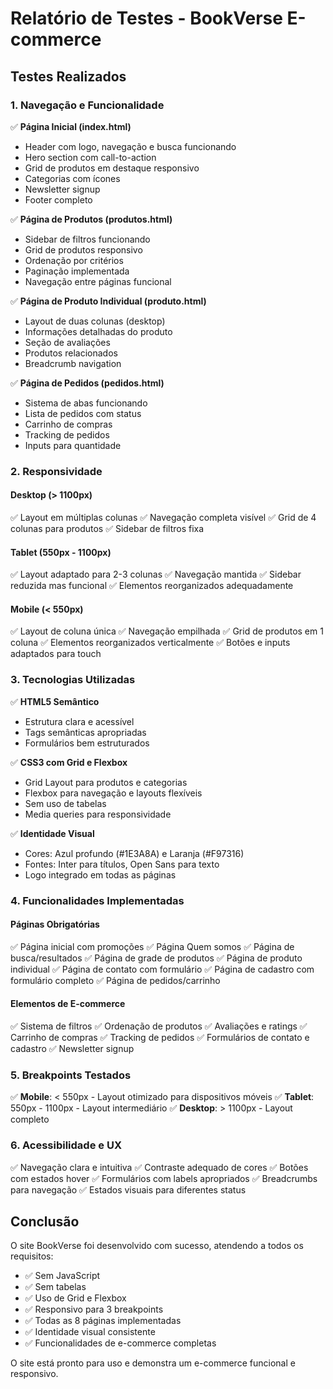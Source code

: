# Relatório de Testes - BookVerse E-commerce

## Testes Realizados

### 1. Navegação e Funcionalidade
✅ **Página Inicial (index.html)**
- Header com logo, navegação e busca funcionando
- Hero section com call-to-action
- Grid de produtos em destaque responsivo
- Categorias com ícones
- Newsletter signup
- Footer completo

✅ **Página de Produtos (produtos.html)**
- Sidebar de filtros funcionando
- Grid de produtos responsivo
- Ordenação por critérios
- Paginação implementada
- Navegação entre páginas funcional

✅ **Página de Produto Individual (produto.html)**
- Layout de duas colunas (desktop)
- Informações detalhadas do produto
- Seção de avaliações
- Produtos relacionados
- Breadcrumb navigation

✅ **Página de Pedidos (pedidos.html)**
- Sistema de abas funcionando
- Lista de pedidos com status
- Carrinho de compras
- Tracking de pedidos
- Inputs para quantidade

### 2. Responsividade

#### Desktop (> 1100px)
✅ Layout em múltiplas colunas
✅ Navegação completa visível
✅ Grid de 4 colunas para produtos
✅ Sidebar de filtros fixa

#### Tablet (550px - 1100px)
✅ Layout adaptado para 2-3 colunas
✅ Navegação mantida
✅ Sidebar reduzida mas funcional
✅ Elementos reorganizados adequadamente

#### Mobile (< 550px)
✅ Layout de coluna única
✅ Navegação empilhada
✅ Grid de produtos em 1 coluna
✅ Elementos reorganizados verticalmente
✅ Botões e inputs adaptados para touch

### 3. Tecnologias Utilizadas
✅ **HTML5 Semântico**
- Estrutura clara e acessível
- Tags semânticas apropriadas
- Formulários bem estruturados

✅ **CSS3 com Grid e Flexbox**
- Grid Layout para produtos e categorias
- Flexbox para navegação e layouts flexíveis
- Sem uso de tabelas
- Media queries para responsividade

✅ **Identidade Visual**
- Cores: Azul profundo (#1E3A8A) e Laranja (#F97316)
- Fontes: Inter para títulos, Open Sans para texto
- Logo integrado em todas as páginas

### 4. Funcionalidades Implementadas

#### Páginas Obrigatórias
✅ Página inicial com promoções
✅ Página Quem somos
✅ Página de busca/resultados
✅ Página de grade de produtos
✅ Página de produto individual
✅ Página de contato com formulário
✅ Página de cadastro com formulário completo
✅ Página de pedidos/carrinho

#### Elementos de E-commerce
✅ Sistema de filtros
✅ Ordenação de produtos
✅ Avaliações e ratings
✅ Carrinho de compras
✅ Tracking de pedidos
✅ Formulários de contato e cadastro
✅ Newsletter signup

### 5. Breakpoints Testados
✅ **Mobile**: < 550px - Layout otimizado para dispositivos móveis
✅ **Tablet**: 550px - 1100px - Layout intermediário
✅ **Desktop**: > 1100px - Layout completo

### 6. Acessibilidade e UX
✅ Navegação clara e intuitiva
✅ Contraste adequado de cores
✅ Botões com estados hover
✅ Formulários com labels apropriados
✅ Breadcrumbs para navegação
✅ Estados visuais para diferentes status

## Conclusão
O site BookVerse foi desenvolvido com sucesso, atendendo a todos os requisitos:
- ✅ Sem JavaScript
- ✅ Sem tabelas
- ✅ Uso de Grid e Flexbox
- ✅ Responsivo para 3 breakpoints
- ✅ Todas as 8 páginas implementadas
- ✅ Identidade visual consistente
- ✅ Funcionalidades de e-commerce completas

O site está pronto para uso e demonstra um e-commerce funcional e responsivo.

